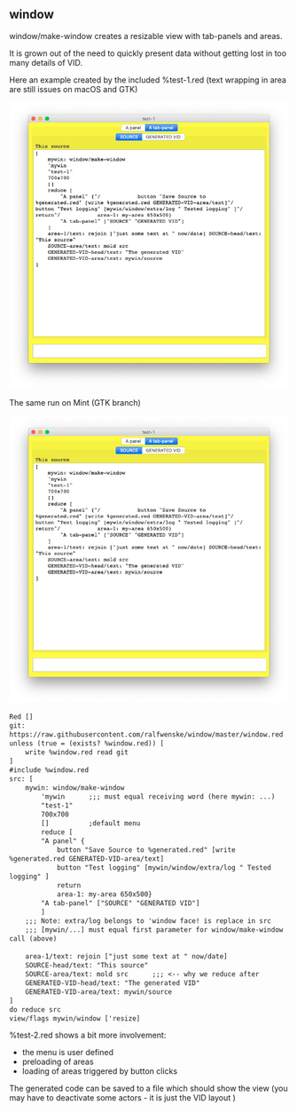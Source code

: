 ## window
 
 window/make-window creates a resizable view with tab-panels and areas.

 It is grown out of the need to quickly present data without getting lost in too many details of VID.

 Here an example created by the included %test-1.red
 (text wrapping in area are still issues on macOS and GTK)

 ![View showing it's own source code](./images/test-1.jpg)

The same run on Mint (GTK branch)

 ![Alignments are a bit out ](./images/test-1.jpg)
```
Red []
git: https://raw.githubusercontent.com/ralfwenske/window/master/window.red 
unless (true = (exists? %window.red)) [
    write %window.red read git
]
#include %window.red
src: [
    mywin: window/make-window  
        'mywin      ;;; must equal receiving word (here mywin: ...)
        "test-1"
        700x700 
        []          ;default menu
        reduce [
        "A panel" {
            button "Save Source to %generated.red" [write %generated.red GENERATED-VID-area/text]
            button "Test logging" [mywin/window/extra/log " Tested logging" ]
            return
            area-1: my-area 650x500} 
        "A tab-panel" ["SOURCE" "GENERATED VID"]
        ]        
    ;;; Note: extra/log belongs to 'window face! is replace in src
    ;;; [mywin/...] must equal first parameter for window/make-window call (above)

    area-1/text: rejoin ["just some text at " now/date]
    SOURCE-head/text: "This source"
    SOURCE-area/text: mold src      ;;; <-- why we reduce after
    GENERATED-VID-head/text: "The generated VID"
    GENERATED-VID-area/text: mywin/source    
]
do reduce src
view/flags mywin/window ['resize]
```

%test-2.red shows a bit more involvement:
* the menu is user defined
* preloading of areas
* loading of areas triggered by button clicks

The generated code can be saved to a file which should show the view
(you may have to deactivate some actors - it is just the VID layout )